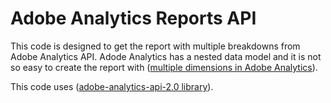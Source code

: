 # Adobe Analytics Reports API

This code is designed to get the report with multiple breakdowns from Adobe Analytics API.
Adode Analytics has a nested data model and it is not so easy to create the report with ([multiple dimensions in Adobe Analytics](https://github.com/AdobeDocs/analytics-2.0-apis/blob/master/reporting-multiple-breakdowns.md)).

This code uses ([adobe-analytics-api-2.0 library](https://github.com/pitchmuc/adobe-analytics-api-2.0)).



